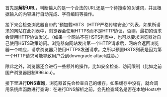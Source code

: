首先是**解析URL**，判断输入的是一个合法的URL还是一个待搜索的关键词，并且根据输入的内容进行自动完成、字符编码等操作。

接下来会检查浏览器自带的“预加载HSTS（HTTP严格传输安全）”列表，如果所请求的网站在此列表中，浏览器会使用HTTPS而不是HTTP协议，否则，最初的请求会使用HTTP协议发送。（如果一个网站不在HSTS列表中，也可以要求浏览器对自己使用HSTS政策访问。浏览器向网站发出第一个HTTP请求后，网站会返回浏览器一个响应，请求浏览器只使用HTTPS发送请求。之所以预置HSTS列表是因为第一个HTTP请求可能导致用户受到downgrade attack威胁。）

除此之外，浏览器还会进行一些额外的操作，比如安全检查、访问限制（比如之前国产浏览器限制996.icu）。

接下里进行**DNS查询**，浏览器首先会检查自己的缓存，如果缓存中没有，就会调用系统库函数进行查询：在进行DNS解析之前，会先检查域名是否在本地Hosts中
